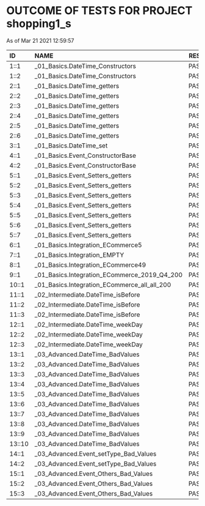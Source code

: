 # OUTCOME OF TESTS FOR PROJECT shopping1_s

As of Mar 21 2021 12:59:57

| ID | NAME | RESULT | COMMENTS |
| :----- |:------ | :---: | :---: |
| 1::1 | _01_Basics.DateTime_Constructors | PASSED | OK |
| 1::2 | _01_Basics.DateTime_Constructors | PASSED | OK |
| 2::1 | _01_Basics.DateTime_getters | PASSED | OK |
| 2::2 | _01_Basics.DateTime_getters | PASSED | OK |
| 2::3 | _01_Basics.DateTime_getters | PASSED | OK |
| 2::4 | _01_Basics.DateTime_getters | PASSED | OK |
| 2::5 | _01_Basics.DateTime_getters | PASSED | OK |
| 2::6 | _01_Basics.DateTime_getters | PASSED | OK |
| 3::1 | _01_Basics.DateTime_set | PASSED | OK |
| 4::1 | _01_Basics.Event_ConstructorBase | PASSED | OK |
| 4::2 | _01_Basics.Event_ConstructorBase | PASSED | OK |
| 5::1 | _01_Basics.Event_Setters_getters | PASSED | OK |
| 5::2 | _01_Basics.Event_Setters_getters | PASSED | OK |
| 5::3 | _01_Basics.Event_Setters_getters | PASSED | OK |
| 5::4 | _01_Basics.Event_Setters_getters | PASSED | OK |
| 5::5 | _01_Basics.Event_Setters_getters | PASSED | OK |
| 5::6 | _01_Basics.Event_Setters_getters | PASSED | OK |
| 5::7 | _01_Basics.Event_Setters_getters | PASSED | OK |
| 6::1 | _01_Basics.Integration_ECommerce5 | PASSED | OK |
| 7::1 | _01_Basics.Integration_EMPTY | PASSED | OK |
| 8::1 | _01_Basics.Integration_ECommerce49 | PASSED | OK |
| 9::1 | _01_Basics.Integration_ECommerce_2019_Q4_200 | PASSED | OK |
| 10::1 | _01_Basics.Integration_ECommerce_all_all_200 | PASSED | OK |
| 11::1 | _02_Intermediate.DateTime_isBefore | PASSED | OK |
| 11::2 | _02_Intermediate.DateTime_isBefore | PASSED | OK |
| 11::3 | _02_Intermediate.DateTime_isBefore | PASSED | OK |
| 12::1 | _02_Intermediate.DateTime_weekDay | PASSED | OK |
| 12::2 | _02_Intermediate.DateTime_weekDay | PASSED | OK |
| 12::3 | _02_Intermediate.DateTime_weekDay | PASSED | OK |
| 13::1 | _03_Advanced.DateTime_BadValues | PASSED | OK |
| 13::2 | _03_Advanced.DateTime_BadValues | PASSED | OK |
| 13::3 | _03_Advanced.DateTime_BadValues | PASSED | OK |
| 13::4 | _03_Advanced.DateTime_BadValues | PASSED | OK |
| 13::5 | _03_Advanced.DateTime_BadValues | PASSED | OK |
| 13::6 | _03_Advanced.DateTime_BadValues | PASSED | OK |
| 13::7 | _03_Advanced.DateTime_BadValues | PASSED | OK |
| 13::8 | _03_Advanced.DateTime_BadValues | PASSED | OK |
| 13::9 | _03_Advanced.DateTime_BadValues | PASSED | OK |
| 13::10 | _03_Advanced.DateTime_BadValues | PASSED | OK |
| 14::1 | _03_Advanced.Event_setType_Bad_Values | PASSED | OK |
| 14::2 | _03_Advanced.Event_setType_Bad_Values | PASSED | OK |
| 15::1 | _03_Advanced.Event_Others_Bad_Values | PASSED | OK |
| 15::2 | _03_Advanced.Event_Others_Bad_Values | PASSED | OK |
| 15::3 | _03_Advanced.Event_Others_Bad_Values | PASSED | OK |

